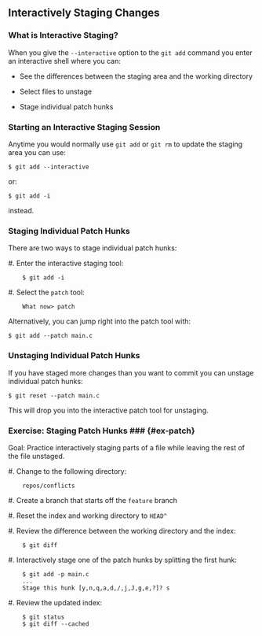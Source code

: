 Interactively Staging Changes
-----------------------------

### What is Interactive Staging? ###

When you give the `--interactive` option to the `git add` command you
enter an interactive shell where you can:

  * See the differences between the staging area and the working
    directory

  * Select files to unstage

  * Stage individual patch hunks

### Starting an Interactive Staging Session ###

Anytime you would normally use `git add` or `git rm` to update the
staging area you can use:

    $ git add --interactive

or:

    $ git add -i

instead.

### Staging Individual Patch Hunks ###

There are two ways to stage individual patch hunks:

  #. Enter the interactive staging tool:

        $ git add -i

  #. Select the `patch` tool:

        What now> patch

Alternatively, you can jump right into the patch tool with:

    $ git add --patch main.c

### Unstaging Individual Patch Hunks ###

If you have staged more changes than you want to commit you can
unstage individual patch hunks:

    $ git reset --patch main.c

This will drop you into the interactive patch tool for unstaging.

### Exercise: Staging Patch Hunks ### {#ex-patch}

<div class="notes">

Goal: Practice interactively staging parts of a file while leaving the
rest of the file unstaged.

</div>

  #. Change to the following directory:

        repos/conflicts

  #. Create a branch that starts off the `feature` branch

  #. Reset the index and working directory to `HEAD^`

  #. Review the difference between the working directory and the index:

        $ git diff

  #. Interactively stage one of the patch hunks by splitting the first
     hunk:

        $ git add -p main.c
        ...
        Stage this hunk [y,n,q,a,d,/,j,J,g,e,?]? s

  #. Review the updated index:

        $ git status
        $ git diff --cached
